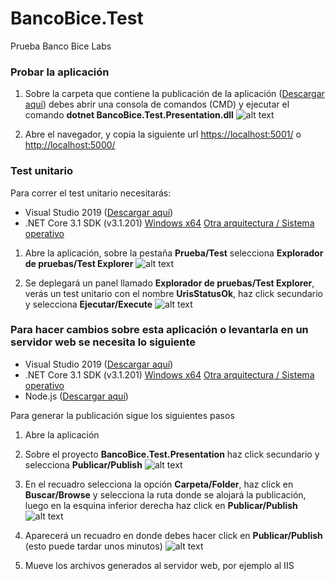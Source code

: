 # BancoBice.Test
Prueba Banco Bice Labs

### Probar la aplicación
1. Sobre la carpeta que contiene la publicación de la aplicación ([Descargar aquí](https://github.com/alvarocabrini/BancoBicePublish)) debes abrir una consola de comandos (CMD) y ejecutar el comando **dotnet BancoBice.Test.Presentation.dll** 
![alt text](https://fotos.subefotos.com/a664c68b82c1879e68c9ef718e95ff6co.png "CMD dotnet")

2. Abre el navegador, y copia la siguiente url [https://localhost:5001/](https://localhost:5001/) o [http://localhost:5000/](http://localhost:5000/)


### Test unitario
Para correr el test unitario necesitarás:
  - Visual Studio 2019 ([Descargar aquí](https://visualstudio.microsoft.com/es/thank-you-downloading-visual-studio/?sku=Community&rel=16))
  - .NET Core 3.1 SDK (v3.1.201) [Windows x64](https://dotnet.microsoft.com/download/dotnet-core/thank-you/sdk-3.1.201-windows-x64-installer) [Otra arquitectura / Sistema operativo](https://dotnet.microsoft.com/download/dotnet-core/3.1)

1. Abre la aplicación, sobre la pestaña **Prueba/Test** selecciona **Explorador de pruebas/Test Explorer**
![alt text](https://fotos.subefotos.com/02f2d32769233e1e214c1c4194b8dbado.png "Explorador de pruebas")

2. Se deplegará un panel llamado **Explorador de pruebas/Test Explorer**, verás un test unitario con el nombre **UrisStatusOk**, haz 
click secundario y selecciona **Ejecutar/Execute**
![alt text](https://fotos.subefotos.com/4a7de7f6908e362d873f18421fadf807o.png "Explorador de pruebas")


### Para hacer cambios sobre esta aplicación o levantarla en un servidor web se necesita lo siguiente
  - Visual Studio 2019 ([Descargar aquí](https://visualstudio.microsoft.com/es/thank-you-downloading-visual-studio/?sku=Community&rel=16))
  - .NET Core 3.1 SDK (v3.1.201) [Windows x64](https://dotnet.microsoft.com/download/dotnet-core/thank-you/sdk-3.1.201-windows-x64-installer) [Otra arquitectura / Sistema operativo](https://dotnet.microsoft.com/download/dotnet-core/3.1)
  - Node.js ([Descargar aquí](https://nodejs.org/es/download/))
  
Para generar la publicación sigue los siguientes pasos
1. Abre la aplicación
2. Sobre el proyecto **BancoBice.Test.Presentation** haz click secundario y selecciona **Publicar/Publish**
![alt text](https://docs.microsoft.com/en-us/visualstudio/deployment/media/quickstart-publish.png?view=vs-2019 "Crear perfil publicación")

3. En el recuadro selecciona la opción **Carpeta/Folder**, haz click en **Buscar/Browse** y selecciona la ruta donde se alojará la publicación, luego en la esquina inferior derecha haz click en **Publicar/Publish**
![alt text](https://docs.microsoft.com/en-us/visualstudio/deployment/media/quickstart-publish-folder.png?view=vs-2019 "Configurar publicación")

4. Aparecerá un recuadro en donde debes hacer click en **Publicar/Publish** (esto puede tardar unos minutos) 
![alt text](https://docs.microsoft.com/en-us/visualstudio/deployment/media/quickstart-publish-folder-summary.png?view=vs-2019 "Generar publicación")

5. Mueve los archivos generados al servidor web, por ejemplo al IIS

